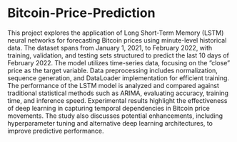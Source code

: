 # Bitcoin-Price-Prediction
This project explores the application of Long Short-Term Memory (LSTM) neural networks for forecasting Bitcoin prices using minute-level historical data. The dataset spans from January 1, 2021, to February 2022, with training, validation, and testing sets structured to predict the last 10 days of February 2022. The model utilizes time-series data, focusing on the ”close” price as the target variable. Data preprocessing includes normalization, sequence generation, and DataLoader implementation for efficient training. The performance of the LSTM model is analyzed and compared against traditional statistical methods such as ARIMA, evaluating accuracy, training time, and inference speed. Experimental results highlight the effectiveness of deep learning in capturing temporal dependencies in Bitcoin price movements. The study also discusses potential enhancements, including hyperparameter tuning and alternative deep learning architectures, to improve predictive performance.
